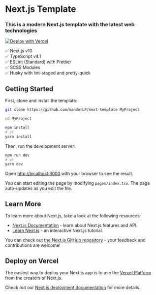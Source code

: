 # Next.js Template

### This is a modern Next.js template with the latest web technologies

[![Deploy with Vercel](https://vercel.com/button)](https://vercel.com/new/project?template=https://github.com/nanderLP/next-template/tree/master/)

✅ Next.js v10  
✅ TypeScript v4.1  
✅ ESLint (Standard) with Prettier  
✅ SCSS Modules  
✅ Husky with lint-staged and pretty-quick

## Getting Started

First, clone and install the template:

```bash
git clone https://github.com/nanderLP/next-template MyProject

cd MyProject

npm install
# or
yarn install
```

Then, run the development server:

```bash
npm run dev
# or
yarn dev
```

Open [http://localhost:3000](http://localhost:3000) with your browser to see the result.

You can start editing the page by modifying `pages/index.tsx`. The page auto-updates as you edit the file.

## Learn More

To learn more about Next.js, take a look at the following resources:

- [Next.js Documentation](https://nextjs.org/docs) - learn about Next.js features and API.
- [Learn Next.js](https://nextjs.org/learn) - an interactive Next.js tutorial.

You can check out [the Next.js GitHub repository](https://github.com/vercel/next.js/) - your feedback and contributions are welcome!

## Deploy on Vercel

The easiest way to deploy your Next.js app is to use the [Vercel Platform](https://vercel.com/import?utm_medium=default-template&filter=next.js&utm_source=create-next-app&utm_campaign=create-next-app-readme) from the creators of Next.js.

Check out our [Next.js deployment documentation](https://nextjs.org/docs/deployment) for more details.
